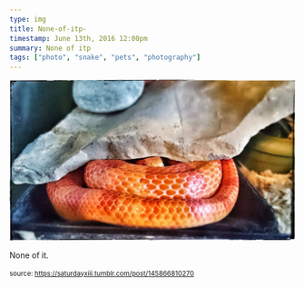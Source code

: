 ```yaml
---
type: img
title: None-of-itp-
timestamp: June 13th, 2016 12:00pm
summary: None of itp 
tags: ["photo", "snake", "pets", "photography"]
---
```

<img src="../media/145866810270.jpg"/>
                                                                                          <div class="caption"><p>None of it.</p> </div>
                                    
                
                
                
                
                                
<small>source: https://saturdayxiii.tumblr.com/post/145866810270</small>